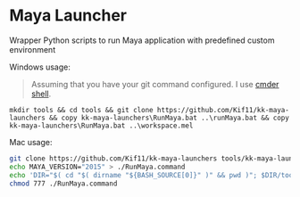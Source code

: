# Maya Launcher
Wrapper Python scripts to run Maya application with predefined custom environment

Windows usage:
> Assuming that you have your git command configured. I use [cmder shell](https://github.com/cmderdev/cmder).
```batch
mkdir tools && cd tools && git clone https://github.com/Kif11/kk-maya-launchers && copy kk-maya-launchers\RunMaya.bat ..\runMaya.bat && copy kk-maya-launchers\RunMaya.bat ..\workspace.mel
```

Mac usage:
```bash
git clone https://github.com/Kif11/kk-maya-launchers tools/kk-maya-launchers
echo MAYA_VERSION="2015" > ./RunMaya.command
echo 'DIR="$( cd "$( dirname "${BASH_SOURCE[0]}" )" && pwd )"; $DIR/tools/kk-maya-launchers/RunMaya "$DIR" "$MAYA_VERSION"' >> ./RunMaya.command
chmod 777 ./RunMaya.command
```
